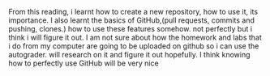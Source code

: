 From this reading, i learnt how to create a new repository, how to use it, its importance. I also learnt the basics of GitHub,(pull requests, commits and pushing, clones.) how to use these features somehow. not perfectly but i think i will figure it out.
I am not sure about how the homework and labs that i do from my computer are going to be uploaded on github so i can use the autograder. will research on it and figure it out hopefully. 
I think knowing how to perfectly use GitHub will be very nice
